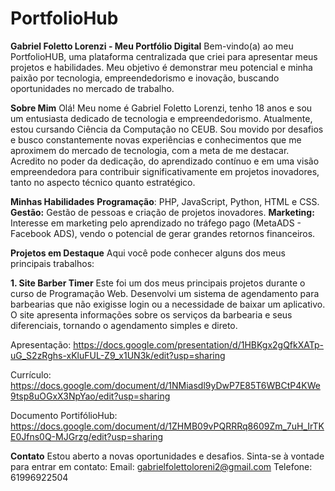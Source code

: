 # PortfolioHub
**Gabriel Foletto Lorenzi - Meu Portfólio Digital**
Bem-vindo(a) ao meu PortfolioHUB, uma plataforma centralizada que criei para apresentar meus projetos e habilidades. Meu objetivo é demonstrar meu potencial e minha paixão por tecnologia, empreendedorismo e inovação, buscando oportunidades no mercado de trabalho.

**Sobre Mim**
Olá! Meu nome é Gabriel Foletto Lorenzi, tenho 18 anos e sou um entusiasta dedicado de tecnologia e empreendedorismo. Atualmente, estou cursando Ciência da Computação no CEUB. Sou movido por desafios e busco constantemente novas experiências e conhecimentos que me aproximem do mercado de tecnologia, com a meta de me destacar. Acredito no poder da dedicação, do aprendizado contínuo e em uma visão empreendedora para contribuir significativamente em projetos inovadores, tanto no aspecto técnico quanto estratégico.

**Minhas Habilidades**
**Programação**: PHP, JavaScript, Python, HTML e CSS.
**Gestão:** Gestão de pessoas e criação de projetos inovadores.
**Marketing:** Interesse em marketing pelo aprendizado no tráfego pago (MetaADS - Facebook ADS), vendo o potencial de gerar grandes retornos financeiros.

**Projetos em Destaque**
Aqui você pode conhecer alguns dos meus principais trabalhos:

**1. Site Barber Timer**
Este foi um dos meus principais projetos durante o curso de Programação Web. Desenvolvi um sistema de agendamento para barbearias que não exigisse login ou a necessidade de baixar um aplicativo. O site apresenta informações sobre os serviços da barbearia e seus diferenciais, tornando o agendamento simples e direto.

Apresentação: https://docs.google.com/presentation/d/1HBKgx2gQfkXATp-uG_S2zRghs-xKluFUL-Z9_x1UN3k/edit?usp=sharing

Currículo: https://docs.google.com/document/d/1NMiasdl9yDwP7E85T6WBCtP4KWe9tsp8uOGxX3NpYao/edit?usp=sharing

Documento PortifólioHub: https://docs.google.com/document/d/1ZHMB09vPQRRRq8609Zm_7uH_IrTKE0Jfns0Q-MJGrzg/edit?usp=sharing

**Contato**
Estou aberto a novas oportunidades e desafios. Sinta-se à vontade para entrar em contato:
Email: gabrielfolettoloreni2@gmail.com
Telefone: 61996922504
